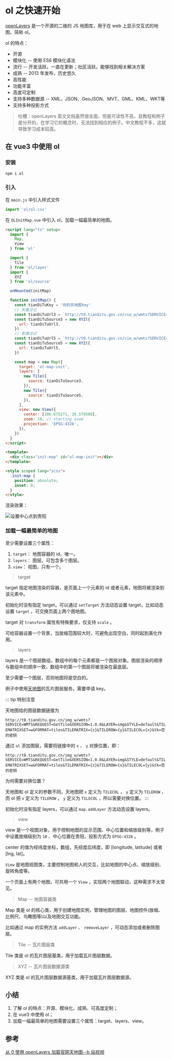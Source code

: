 # ol 之快速开始

[openLayers](https://openlayers.org/) 是一个开源的二维的 JS 地图库，用于在 web 上显示交互式的地图，简称 ol。

ol 的特点：

* 开源
* 模块化 -- 使用 ES6 模块化语法
* 流行 -- 开发活跃，一直在更新；社区活跃，能够找到相关解决方案
* 成熟 -- 2013 年发布，历史悠久
* 高性能
* 功能丰富
* 高度可定制
* 支持多种数据源 -- XML、JSON、GeoJSON、MVT、GML、KML、WKT等
* 支持多种投影方式

> 吐槽：openLayers 英文文档虽然很全面，但是可读性不高，且教程和例子是分开的，在学习它的概念时，无法找到相应的例子。中文教程不多，这就导致学习成本较高。

## 在 vue3 中使用 ol

### 安装

```bash
npm i ol
```

### 引入

在 `main.js` 中引入样式文件

```js
import 'ol/ol.css'
```

在 `OLInitMap.vue` 中引入 ol，加载一幅最简单的地图。

```html
<script lang="ts" setup>
  import {
    Map,
    View
  } from 'ol'

  import {
    Tile
  } from 'ol/layer'
  import {
    XYZ
  } from 'ol/source'

  onMounted(initMap)

  function initMap() {
    const tianDiTuKey = '你的天地图key'
    // 矢量注记
    const tianDiTuUrl3 = `http://t0.tianditu.gov.cn/cva_w/wmts?SERVICE=WMTS&REQUEST=GetTile&VERSION=1.0.0&LAYER=cva&STYLE=default&TILEMATRIXSET=w&FORMAT=tiles&TILEMATRIX={z}&TILEROW={y}&TILECOL={x}&tk=${tianDiTuKey}`
    const tianDiTuSource3 = new XYZ({
      url: tianDiTuUrl3,
    })
    // 影像注记
    const tianDiTuUrl5 = `http://t0.tianditu.gov.cn/cia_w/wmts?SERVICE=WMTS&REQUEST=GetTile&VERSION=1.0.0&LAYER=cia&STYLE=default&TILEMATRIXSET=w&FORMAT=tiles&TILEMATRIX={z}&TILEROW={y}&TILECOL={x}&tk=${tianDiTuKey}`
    const tianDiTuSource5 = new XYZ({
      url: tianDiTuUrl5,
    })

    const map = new Map({
      target: 'ol-map-init',
      layers: [
        new Tile({
          source: tianDiTuSource3,
        }),
        new Tile({
          source: tianDiTuSource5,
        }),
      ],
      view: new View({
        center: [106.675271, 26.579508],
        zoom: 10, // starting zoom
        projection: 'EPSG:4326',
      }),
    })
  }
</script>

<template>
  <div class="init-map" id="ol-map-init"></div>
</template>

<style scoped lang="scss">
  .init-map {
    position: absolute;
    inset: 0;
  }
</style>
```

渲染效果：

![设置中心点到贵阳](https://image-static.segmentfault.com/357/418/3574189240-650ea8ff67bd2_fix732)

### 加载一幅最简单的地图

至少需要设置三个属性：

1. `target`： 地图容器的 id，唯一。
2. `layers`： 图层，可包含多个图层。
3. `view`： 视图，只有一个。

> target

target 指定地图渲染的容器，是页面上一个元素的 id 或者元素，地图将被渲染到该元素中。

初始化时没有指定 target，可以通过 `setTarget` 方法动态设置 target，比如动态设置 `target` ，可交换页面上两个图地图。

target 对 `transform` 属性有特殊要求，仅支持 `scale` 。

可给容器设置一个背景，当放缩范围较大时，可避免出现空白，同时起到美化作用。

> layers

layers 是一个图层数组，数组中的每个元素都是一个图层对象。图层渲染的顺序与数组中的顺序一致，数组中的第一个图层将被渲染在最底层。

至少需要一个图层，否则地图将是空白的。

例子中使用[天地图](http://lbs.tianditu.gov.cn/server/MapService.html)的瓦片图层服务，需要申请 key。

::: tip 特别注意

天地图给的图层数据链接为

 `http://t0.tianditu.gov.cn/img_w/wmts?SERVICE=WMTS&REQUEST=GetTile&VERSION=1.0.0&LAYER=img&STYLE=default&TILEMATRIXSET=w&FORMAT=tiles&TILEMATRIX={z}&TILEROW={y}&TILECOL={x}&tk=您的密钥`

通过 `ol` 添加图层，需要将链接中的 `x` 、 `y` 对换位置，即：

 `http://t0.tianditu.gov.cn/img_w/wmts?SERVICE=WMTS&REQUEST=GetTile&VERSION=1.0.0&LAYER=img&STYLE=default&TILEMATRIXSET=w&FORMAT=tiles&TILEMATRIX={z}&TILEROW={x}&TILECOL={y}&tk=您的密钥`

为何需要对换位置？

天地图和 ol 定义的参数不同，天地图把 `x` 定义为 `TILECOL` ， `y` 定义为 `TILEROW` ，而 ol 把 `x` 定义为 `TILEROW` ， `y` 定义为 `TILECOL` ，所以需要对换位置。
:::

初始化时没有指定 layers，可以通过 `map.addLayer` 方法动态设置 layers。

> view

view 是一个视图对象，用于控制地图的显示范围、中心位置和缩放级别等，例子中设置放缩级别为 `10` 、中心位置在贵阳，投影方式为 `EPSG:4326` 。

center 的值为经纬度坐标，数组，先经度后纬度，即 [longitude, latitude] 或者 [lng, lat]。

`View` 是地图视图类，主要控制地图和人的交互，比如地图的中心点、缩放级别、旋转角度等。

一个页面上有两个地图，可共用一个 `View` ，实现两个地图联动，这种需求不太常见。

> Map -- 地图容器类

Map 类是 ol 的核心类，用于创建地图实例，管理地图的图层、地图控件(放缩、比例尺、鸟瞰图等)以及地图交互功能。

比如通过 map 的实例方法 `addLayer` 、 `removeLayer` ，可动态添加或者删除图层。

> Tile -- 瓦片图层类

Tile 类是 ol 的瓦片图层基类，用于加载瓦片图层数据。

> XYZ -- 瓦片图层数据源类

XYZ 类是 ol 的瓦片图层数据源基类，用于加载瓦片图层数据源。

## 小结

1. 了解 ol 的特点：开源、模块化、成熟、可高度定制；
2. 在 vue3 中使用 ol；
3. 加载一幅最简单的地图需要设置三个属性：target、layers、view。

## 参考

[从 0 使用 openLayers 加载官网天地图--b 站视频](https://www.bilibili.com/video/BV1Su411q7pz/?spm_id_from=333.999.0.0&vd_source=9bbf149e26315d2edf55b034712e09d6)

